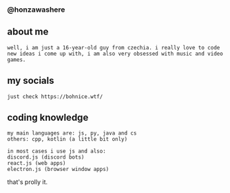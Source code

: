 ### @honzawashere

## about me
```
well, i am just a 16-year-old guy from czechia. i really love to code new ideas i come up with, i am also very obsessed with music and video games.
```

## my socials
```
just check https://bohnice.wtf/
```

## coding knowledge
```
my main languages are: js, py, java and cs
others: cpp, kotlin (a little bit only)
```

```
in most cases i use js and also:
discord.js (discord bots)
react.js (web apps)
electron.js (browser window apps)
```

that's prolly it.
